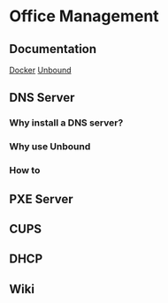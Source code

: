 # Office Management

## Documentation

[Docker](https://docs.docker.com/)
[Unbound](https://nlnetlabs.nl/projects/unbound/about/)

## DNS Server

### Why install a DNS server?

### Why use Unbound

### How to

## PXE Server

## CUPS

## DHCP

## Wiki